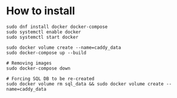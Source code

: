 # How to install


	sudo dnf install docker docker-compose
	sudo systemctl enable docker
	sudo systemctl start docker

	sudo docker volume create --name=caddy_data
	sudo docker-compose up --build

	# Removing images
	sudo docker-compose down

	# Forcing SQL DB to be re-created
	sudo docker volume rm sql_data && sudo docker volume create --name=caddy_data
